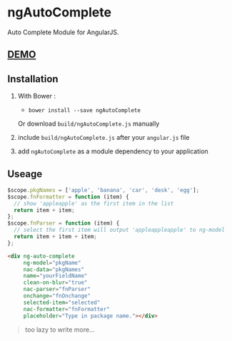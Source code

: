# ngAutoComplete
Auto Complete Module for AngularJS.

## [DEMO](//tommyfok.github.io/ngAutoComplete/demo.html)

## Installation
1. With Bower :
   - `bower install --save ngAutoComplete`

   Or download `build/ngAutoComplete.js` manually

2. include `build/ngAutoComplete.js` after your `angular.js` file

3. add `ngAutoComplete` as a module dependency to your application

## Useage
```javascript
$scope.pkgNames = ['apple', 'banana', 'car', 'desk', 'egg'];
$scope.fnFormatter = function (item) {
  // show 'appleapple' as the first item in the list
  return item + item;
};
$scope.fnParser = function (item) {
  // select the first item will output 'appleappleapple' to ng-model
  return item + item + item;
};
```
```html
<div ng-auto-complete
     ng-model="pkgName"
     nac-data="pkgNames"
     name="yourFieldName"
     clean-on-blur="true"
     nac-parser="fnParser"
     onchange="fnOnchange"
     selected-item="selected"
     nac-formatter="fnFormatter"
     placeholder="Type in package name."></div>
```

> too lazy to write more...
